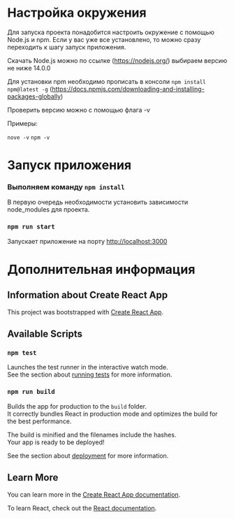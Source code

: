 # Настройка окружения

Для запуска проекта понадобится настроить окружениe c помощью Node.js и npm. 
Если у вас уже все установлено, то можно сразу переходить к шагу запуск приложения.

Скачать Node.js можно по ссылке (https://nodejs.org/) выбираем версию не ниже 14.0.0

Для установки npm необходимо прописать в консоли `npm install npm@latest -g` (https://docs.npmjs.com/downloading-and-installing-packages-globally)

Проверить версию можно с помощью флага -v

Примеры:

`nove -v`
`npm -v`

# Запуск приложения

### Выполняем команду `npm install`

В первую очередь необходимости установить зависимости node_modules для проекта.

### `npm run start`

Запускает приложение на порту [http://localhost:3000](http://localhost:3000)


# Дополнительная информация

## Information about Create React App

This project was bootstrapped with [Create React App](https://github.com/facebook/create-react-app).

## Available Scripts


### `npm test`

Launches the test runner in the interactive watch mode.\
See the section about [running tests](https://facebook.github.io/create-react-app/docs/running-tests) for more information.

### `npm run build`

Builds the app for production to the `build` folder.\
It correctly bundles React in production mode and optimizes the build for the best performance.

The build is minified and the filenames include the hashes.\
Your app is ready to be deployed!

See the section about [deployment](https://facebook.github.io/create-react-app/docs/deployment) for more information.

## Learn More

You can learn more in the [Create React App documentation](https://facebook.github.io/create-react-app/docs/getting-started).

To learn React, check out the [React documentation](https://reactjs.org/).
